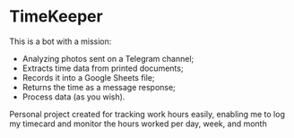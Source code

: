 # TimeKeeper
This is a bot with a mission:
- Analyzing photos sent on a Telegram channel;
- Extracts time data from printed documents;
- Records it into a Google Sheets file;
- Returns the time as a message response;
- Process data (as you wish).

Personal project created for tracking work hours easily, enabling me to log my timecard and monitor the hours worked per day, week, and month
